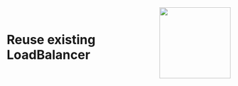 <div style="float: right;"><img src="../../../images/01.png" width="160px" /></div><br>


# Reuse existing LoadBalancer